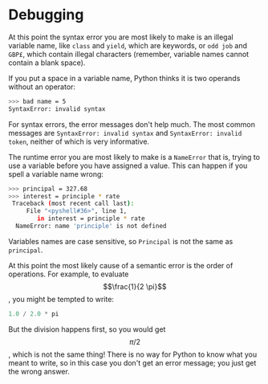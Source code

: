 # Debugging

At this point the syntax error you are most likely to make is an illegal variable name, like `class` and `yield`, which are keywords, or `odd job` and `GBP£`, which contain illegal characters (remember, variable names cannot contain a blank space).

If you put a space in a variable name, Python thinks it is two operands without an operator:

```bash
>>> bad name = 5 
SyntaxError: invalid syntax 
```

For syntax errors, the error messages don't help much. The most common messages are `SyntaxError: invalid syntax` and `SyntaxError: invalid token`, neither of which is very informative.

The runtime error you are most likely to make is a `NameError` that is, trying to use a variable before you have assigned a value. This can happen if you spell a variable name wrong:

```bash
>>> principal = 327.68 
>>> interest = principle * rate
 Traceback (most recent call last): 
     File "<pyshell#36>", line 1, 
        in interest = principle * rate 
  NameError: name 'principle' is not defined 
```

Variables names are case sensitive, so `Principal` is not the same as `principal`.

At this point the most likely cause of a semantic error is the order of operations. For example, to evaluate $$\frac{1}{2 \pi}$$, you might be tempted to write:

```python
1.0 / 2.0 * pi
```

But the division happens first, so you would get $$\pi / 2$$, which is not the same thing! There is no way for Python to know what you meant to write, so in this case you don't get an error message; you just get the wrong answer.
